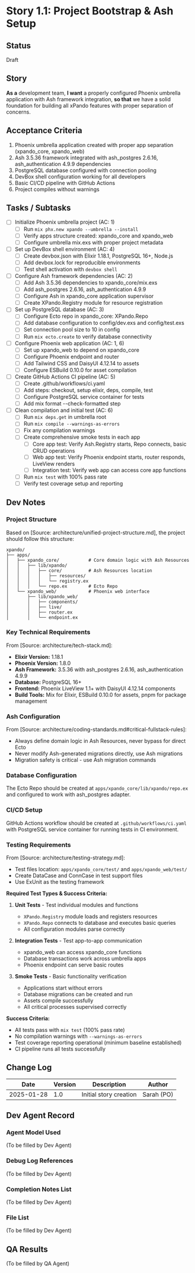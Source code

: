 # Story 1.1: Project Bootstrap & Ash Setup

## Status
Draft

## Story
**As a** development team,
**I want** a properly configured Phoenix umbrella application with Ash framework integration,
**so that** we have a solid foundation for building all xPando features with proper separation of concerns.

## Acceptance Criteria
1. Phoenix umbrella application created with proper app separation (xpando_core, xpando_web)
2. Ash 3.5.36 framework integrated with ash_postgres 2.6.16, ash_authentication 4.9.9 dependencies
3. PostgreSQL database configured with connection pooling
4. DevBox shell configuration working for all developers
5. Basic CI/CD pipeline with GitHub Actions
6. Project compiles without warnings

## Tasks / Subtasks
- [ ] Initialize Phoenix umbrella project (AC: 1)
  - [ ] Run `mix phx.new xpando --umbrella --install`
  - [ ] Verify apps structure created: xpando_core and xpando_web
  - [ ] Configure umbrella mix.exs with proper project metadata
- [ ] Set up DevBox shell environment (AC: 4)
  - [ ] Create devbox.json with Elixir 1.18.1, PostgreSQL 16+, Node.js
  - [ ] Add devbox.lock for reproducible environments
  - [ ] Test shell activation with `devbox shell`
- [ ] Configure Ash framework dependencies (AC: 2)
  - [ ] Add Ash 3.5.36 dependencies to xpando_core/mix.exs
  - [ ] Add ash_postgres 2.6.16, ash_authentication 4.9.9
  - [ ] Configure Ash in xpando_core application supervisor
  - [ ] Create XPando.Registry module for resource registration
- [ ] Set up PostgreSQL database (AC: 3)
  - [ ] Configure Ecto repo in xpando_core: XPando.Repo
  - [ ] Add database configuration to config/dev.exs and config/test.exs
  - [ ] Set connection pool size to 10 in config
  - [ ] Run `mix ecto.create` to verify database connectivity
- [ ] Configure Phoenix web application (AC: 1, 6)
  - [ ] Set up xpando_web to depend on xpando_core
  - [ ] Configure Phoenix endpoint and router
  - [ ] Add Tailwind CSS and DaisyUI 4.12.14 to assets
  - [ ] Configure ESBuild 0.10.0 for asset compilation
- [ ] Create GitHub Actions CI pipeline (AC: 5)
  - [ ] Create .github/workflows/ci.yaml
  - [ ] Add steps: checkout, setup elixir, deps, compile, test
  - [ ] Configure PostgreSQL service container for tests
  - [ ] Add mix format --check-formatted step
- [ ] Clean compilation and initial test (AC: 6)
  - [ ] Run `mix deps.get` in umbrella root
  - [ ] Run `mix compile --warnings-as-errors`
  - [ ] Fix any compilation warnings
  - [ ] Create comprehensive smoke tests in each app
    - [ ] Core app test: Verify Ash.Registry starts, Repo connects, basic CRUD operations
    - [ ] Web app test: Verify Phoenix endpoint starts, router responds, LiveView renders
    - [ ] Integration test: Verify web app can access core app functions
  - [ ] Run `mix test` with 100% pass rate
  - [ ] Verify test coverage setup and reporting

## Dev Notes

### Project Structure
Based on [Source: architecture/unified-project-structure.md], the project should follow this structure:
```
xpando/
├── apps/
│   ├── xpando_core/           # Core domain logic with Ash Resources
│   │   ├── lib/xpando/
│   │   │   ├── core/          # Ash Resources location
│   │   │   │   ├── resources/
│   │   │   │   └── registry.ex
│   │   │   └── repo.ex        # Ecto Repo
│   └── xpando_web/            # Phoenix web interface
│       ├── lib/xpando_web/
│       │   ├── components/
│       │   ├── live/
│       │   ├── router.ex
│       │   └── endpoint.ex
```

### Key Technical Requirements
From [Source: architecture/tech-stack.md]:
- **Elixir Version:** 1.18.1
- **Phoenix Version:** 1.8.0
- **Ash Framework:** 3.5.36 with ash_postgres 2.6.16, ash_authentication 4.9.9
- **Database:** PostgreSQL 16+
- **Frontend:** Phoenix LiveView 1.1+ with DaisyUI 4.12.14 components
- **Build Tools:** Mix for Elixir, ESBuild 0.10.0 for assets, pnpm for package management

### Ash Configuration
From [Source: architecture/coding-standards.md#critical-fullstack-rules]:
- Always define domain logic in Ash Resources, never bypass for direct Ecto
- Never modify Ash-generated migrations directly, use Ash migrations
- Migration safety is critical - use Ash migration commands

### Database Configuration
The Ecto Repo should be created at `apps/xpando_core/lib/xpando/repo.ex` and configured to work with ash_postgres adapter.

### CI/CD Setup
GitHub Actions workflow should be created at `.github/workflows/ci.yaml` with PostgreSQL service container for running tests in CI environment.

### Testing Requirements
From [Source: architecture/testing-strategy.md]:
- Test files location: `apps/xpando_core/test/` and `apps/xpando_web/test/`
- Create DataCase and ConnCase in test support files
- Use ExUnit as the testing framework

**Required Test Types & Success Criteria:**
1. **Unit Tests** - Test individual modules and functions
   - `XPando.Registry` module loads and registers resources
   - `XPando.Repo` connects to database and executes basic queries
   - All configuration modules parse correctly

2. **Integration Tests** - Test app-to-app communication
   - xpando_web can access xpando_core functions
   - Database transactions work across umbrella apps
   - Phoenix endpoint can serve basic routes

3. **Smoke Tests** - Basic functionality verification
   - Applications start without errors
   - Database migrations can be created and run
   - Assets compile successfully
   - All critical processes supervised correctly

**Success Criteria:**
- All tests pass with `mix test` (100% pass rate)
- No compilation warnings with `--warnings-as-errors`
- Test coverage reporting operational (minimum baseline established)
- CI pipeline runs all tests successfully

## Change Log
| Date | Version | Description | Author |
|------|---------|-------------|--------|
| 2025-01-28 | 1.0 | Initial story creation | Sarah (PO) |

## Dev Agent Record

### Agent Model Used
(To be filled by Dev Agent)

### Debug Log References
(To be filled by Dev Agent)

### Completion Notes List
(To be filled by Dev Agent)

### File List
(To be filled by Dev Agent)

## QA Results
(To be filled by QA Agent)